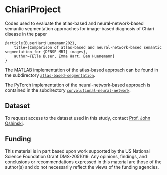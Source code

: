 # ChiariProject

Codes used to evaluate the atlas-based and neural-network-based semantic segmentation approaches for image-based diagnosis of Chiari disease in the paper


```
@article{BuserHartHuenemann2021, 
    title={Comparison of atlas-based and neural-network-based semantic segmentation for {DENSE MRI} images},
    author={Elle Buser, Emma Hart, Ben Huenemann}
}
```

The MATLAB implementation of the atlas-based approach can be found in the subdirectory [`atlas-based-segmentation`](https://github.com/lruthotto/ChiariProject/tree/main/atlas-based-segmentation).

The PyTorch implementation of the neural-network-based approach is contained in the subdirectory [`convolutional-neural-network`](https://github.com/lruthotto/ChiariProject/tree/main/convolutional-neural-network).

## Dataset

To request access to the dataset used in this study, contact [Prof. John Oshinski](https://bme.gatech.edu/bme/faculty/John-Oshinski).


## Funding 

This material is in part based upon work supported by the US National Science Foundation Grant DMS-2051019. Any opinions, findings, and conclusions or recommendations expressed in this material are those of the author(s) and do not necessarily reflect the views of the funding agencies.

